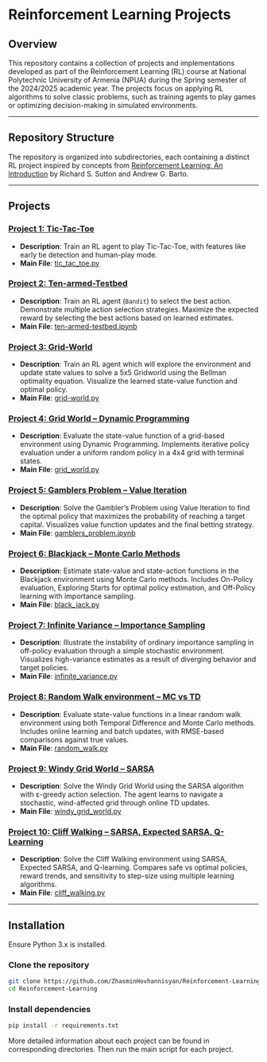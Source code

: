 # Reinforcement Learning Projects 

## Overview

This repository contains a collection of projects and implementations developed as part of the Reinforcement Learning (RL) course 
at National Polytechnic University of Armenia (NPUA) during the Spring semester of the 2024/2025 academic year.
The projects focus on applying RL algorithms to solve classic problems, such as training agents to play games or optimizing decision-making in simulated environments.

---

## Repository Structure
The repository is organized into subdirectories, each containing a distinct RL project inspired by 
concepts from [Reinforcement Learning: An Introduction](http://incompleteideas.net/book/RLbook2020.pdf) by Richard S. Sutton and Andrew G. Barto.

---

## Projects 

### [Project 1: Tic-Tac-Toe](tic-tac-toe/)
- **Description**: Train an RL agent to play Tic-Tac-Toe, with features like early tie detection and human-play mode.
- **Main File**: [tic_tac_toe.py](tic-tac-toe/src/tic_tac_toe.py)

### [Project 2: Ten-armed-Testbed](ten-armed-testbed/)
- **Description**: Train an RL agent (`Bandit`) to select the best action. Demonstrate multiple action selection strategies. Maximize the expected reward by selecting the best actions based on learned estimates.
- **Main File**: [ten-armed-testbed.ipynb](ten-armed-testbed/notebooks/ten_armed_testbed.ipynb)

### [Project 3: Grid-World](gridworld-mdp/)
- **Description**: Train an RL agent which will explore the environment and update state values to solve a 5x5 Gridworld using the Bellman optimality equation. Visualize the learned state-value function and optimal policy.
- **Main File**: [grid-world.py](gridworld-mdp/src/grid_world.py)

### [Project 4: Grid World – Dynamic Programming](gridworld-dp/)
- **Description**: Evaluate the state-value function of a grid-based environment using Dynamic Programming. Implements iterative policy evaluation under a uniform random policy in a 4x4 grid with terminal states.
- **Main File**: [grid_world.py](gridworld-dp/src/grid_world.py)

### [Project 5: Gamblers Problem – Value Iteration](gambler-problem/)
- **Description**: Solve the Gambler’s Problem using Value Iteration to find the optimal policy that maximizes the probability of reaching a target capital. Visualizes value function updates and the final betting strategy.
- **Main File**: [gamblers_problem.ipynb](gambler-problem/notebooks/gamblers_problem.ipynb)

### [Project 6: Blackjack – Monte Carlo Methods](blackjack/)  
- **Description**: Estimate state-value and state-action functions in the Blackjack environment using Monte Carlo methods. Includes On-Policy evaluation, Exploring Starts for optimal policy estimation, and Off-Policy learning with importance sampling.  
- **Main File**: [black_jack.py](blackjack/src/black_jack.py)

### [Project 7: Infinite Variance – Importance Sampling](infinite-variance/)  
- **Description**: Illustrate the instability of ordinary importance sampling in off-policy evaluation through a simple stochastic environment. Visualizes high-variance estimates as a result of diverging behavior and target policies.  
- **Main File**: [infinite_variance.py](infinite-variance/src/infinite_variance.py)

### [Project 8: Random Walk environment – MC vs TD](random-walk/)
- **Description**: Evaluate state-value functions in a linear random walk environment using both Temporal Difference and Monte Carlo methods. Includes online learning and batch updates, with RMSE-based comparisons against true values.  
- **Main File**: [random_walk.py](random-walk/src/random_walk.py)

### [Project 9: Windy Grid World – SARSA](windy-gridworld/)
- **Description**:  Solve the Windy Grid World using the SARSA algorithm with ε-greedy action selection. The agent learns to navigate a stochastic, wind-affected grid through online TD updates.
- **Main File**: [windy_grid_world.py](windy-gridworld/src/windy_grid_world.py)

### [Project 10: Cliff Walking – SARSA, Expected SARSA, Q-Learning](cliff-walking/)
- **Description**: Solve the Cliff Walking environment using SARSA, Expected SARSA, and Q-learning. Compares safe vs optimal policies, reward trends, and sensitivity to step-size using multiple learning algorithms.  
- **Main File**: [cliff_walking.py](cliff-walking/src/cliff_walking.py)

---

## Installation

Ensure Python 3.x is installed.

### Clone the repository 
```bash 
git clone https://github.com/ZhasminHovhannisyan/Reinforcement-Learning.git
cd Reinforcement-Learning
```
### Install dependencies
```bash
pip install -r requirements.txt
```
More detailed information about each project can be found in corresponding directories.
Then run the main script for each project.
